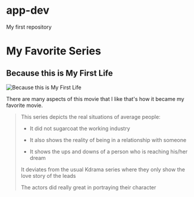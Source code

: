 # app-dev
My first repository

# My Favorite Series

## **Because this is My First Life**
![Because this is My First Life](https://upload.wikimedia.org/wikipedia/en/e/ea/Because_This_is_My_First_Life.jpg)

There are many aspects of this movie that I like that's how it became my favorite movie.

> This series depicts the real situations of average people:
>
> - It did not sugarcoat the working industry
>
> - It also shows the reality of being in a relationship with someone
>
> - It shows the ups and downs of a person who is reaching his/her dream
>
> It deviates from the usual Kdrama series where they only show the love story of the leads
>
> The actors did really great in portraying their character
